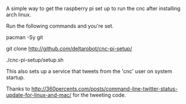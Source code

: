 A simple way to get the raspberry pi set up to run the cnc after installing arch linux. 

Run the following commands and you're set.

pacman -Sy git

git clone http://github.com/deltarobot/cnc-pi-setup/

./cnc-pi-setup/setup.sh

This also sets up a service that tweets from the 'cnc' user on system startup.

Thanks to http://360percents.com/posts/command-line-twitter-status-update-for-linux-and-mac/ for the tweeting code.

